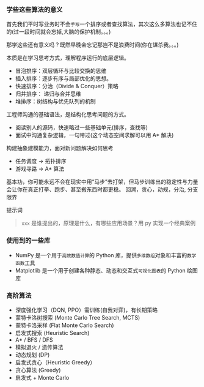 ### 学些这些算法的意义
首先我们平时写业务时不会`手写`一个排序或者查找算法，其次这么多算法也记不住的(过一段时间就会忘掉,大脑的保护机制。。。)

那学这些还有意义吗？既然早晚会忘记那岂不是浪费时间(你在谋杀我。。。)

本质是在学习思考方式，理解程序运行的底层逻辑。

- 冒泡排序：双层循环与比较交换的思维
- 插入排序：逐步有序与局部优化的思想。
- 快速排序：分治（Divide & Conquer）策略
- 归并排序： 递归与合并思维
- 堆排序：树结构与优先队列的机制

工程师沟通的基础语法，是结构化思考问题的方式。
- 阅读别人的源码，快速略过一些基础单元(排序，查找等)
- 面试中沟通复杂逻辑，一句带过(这个动态空间求解可以用 A* 解决)

构建抽象建模能力，面对新问题解决如何思考
- 任务调度 → 拓扑排序
- 游戏寻路 → A* 算法

基本功，你可能永远不会在现实中用“马步”去打架，但马步训练出的稳定性与力量会让你在真正打拳、跑步、甚至搬东西时都更稳。
回溯，贪心，动规，分治, 分支限界

提示词
> `xxx` 是谁提出的，原理是什么，有哪些应用场景？用 py 实现一个经典案例

### 使用到的一些库

- NumPy 是一个用于`高效数值计算`的 Python 库，提供`多维数组`对象和丰富的`数学函数`工具
- Matplotlib 是一个用于创建各种静态、动态和交互式`可视化图表`的 Python 绘图库


### 高阶算法

- 深度强化学习（DQN, PPO）需训练(自我对弈)，有长期策略
- 蒙特卡洛树搜索 (Monte Carlo Tree Search, MCTS)
- 蒙特卡洛采样 (Flat Monte Carlo Search)
- 启发式搜索 (Heuristic Search)
- A* / BFS / DFS
- 模拟退火 / 遗传算法
- 动态规划 (DP)
- 启发式贪心（Heuristic Greedy）
- 贪心算法 (Greedy)
- 启发式 + Monte Carlo
